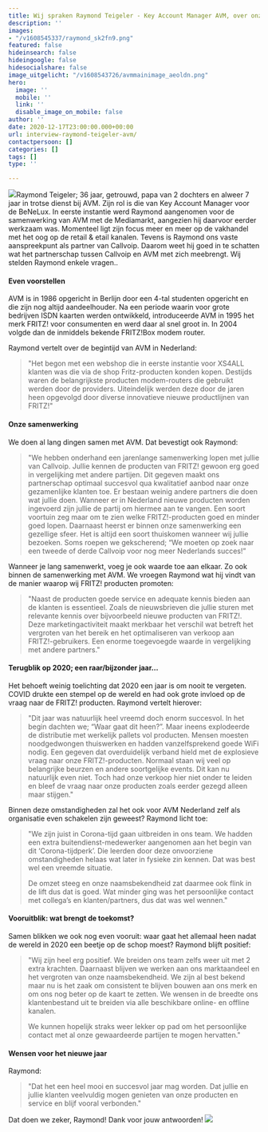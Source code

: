 ```yaml
---
title: Wij spraken Raymond Teigeler - Key Account Manager AVM, over onze samenwerking
description: ''
images:
- "/v1608545337/raymond_sk2fn9.png"
featured: false
hideinsearch: false
hideingoogle: false
hidesocialshare: false
image_uitgelicht: "/v1608543726/avmmainimage_aeoldn.png"
hero:
  image: ''
  mobile: ''
  link: ''
  disable_image_on_mobile: false
author: ''
date: 2020-12-17T23:00:00.000+00:00
url: interview-raymond-teigeler-avm/
contactpersoon: []
categories: []
tags: []
type: ''

---
```

![](https://res.cloudinary.com/callvoip/image/upload/v1608545337/raymond_sk2fn9.png)Raymond Teigeler; 36 jaar, getrouwd, papa van 2 dochters en alweer 7 jaar in trotse dienst bij AVM. Zijn rol is die van Key Account Manager voor de BeNeLux. In eerste instantie werd Raymond aangenomen voor de samenwerking van AVM met de Mediamarkt, aangezien hij daarvoor eerder werkzaam was. Momenteel ligt zijn focus meer en meer op de vakhandel met het oog op de retail & etail kanalen. Tevens is Raymond ons vaste aanspreekpunt als partner van Callvoip. Daarom weet hij goed in te schatten wat het partnerschap tussen Callvoip en AVM met zich meebrengt. Wij stelden Raymond enkele vragen..

#### Even voorstellen

AVM is in 1986 opgericht in Berlijn door een 4-tal studenten opgericht en die zijn nog altijd aandeelhouder. Na een periode waarin voor grote bedrijven ISDN kaarten werden ontwikkeld, introduceerde AVM in 1995 het merk FRITZ! voor consumenten en werd daar al snel groot in. In 2004 volgde dan de inmiddels bekende FRITZ!Box modem router.

Raymond vertelt over de begintijd van AVM in Nederland:

> "Het begon met een webshop die in eerste instantie voor XS4ALL klanten was die via de shop Fritz-producten konden kopen. Destijds waren de belangrijkste producten modem-routers die gebruikt werden door de providers. Uiteindelijk werden deze door de jaren heen opgevolgd door diverse innovatieve nieuwe productlijnen van FRITZ!"

#### Onze samenwerking

We doen al lang dingen samen met AVM. Dat bevestigt ook Raymond:

> "We hebben onderhand een jarenlange samenwerking lopen met jullie van Callvoip. Jullie kennen de producten van FRITZ! gewoon erg goed in vergelijking met andere partijen. Dit gegeven maakt ons partnerschap optimaal succesvol qua kwalitatief aanbod naar onze gezamenlijke klanten toe. Er bestaan weinig andere partners die doen wat jullie doen. Wanneer er in Nederland nieuwe producten worden ingevoerd zijn jullie de partij om hiermee aan te vangen. Een soort voortuin zeg maar om te zien welke FRITZ!-producten goed en minder goed lopen. Daarnaast heerst er binnen onze samenwerking een gezellige sfeer. Het is altijd een soort thuiskomen wanneer wij jullie bezoeken. Soms roepen we gekscherend; “We moeten op zoek naar een tweede of derde Callvoip voor nog meer Nederlands succes!”

Wanneer je lang samenwerkt, voeg je ook waarde toe aan elkaar. Zo ook binnen de samenwerking met AVM. We vroegen Raymond wat hij vindt van de manier waarop wij FRITZ! producten promoten:

> "Naast de producten goede service en adequate kennis bieden aan de klanten is essentieel. Zoals de nieuwsbrieven die jullie sturen met relevante kennis over bijvoorbeeld nieuwe producten van FRITZ!. Deze marketingactiviteit maakt merkbaar het verschil wat betreft het vergroten van het bereik en het optimaliseren van verkoop aan FRITZ!-gebruikers. Een enorme toegevoegde waarde in vergelijking met andere partners."

#### Terugblik op 2020; een raar/bijzonder jaar…

Het behoeft weinig toelichting dat 2020 een jaar is om nooit te vergeten. COVID drukte een stempel op de wereld en had ook grote invloed op de vraag naar de FRITZ! producten. Raymond vertelt hierover:

> "Dit  jaar was natuurlijk heel vreemd doch enorm succesvol. In het begin dachten we;  “Waar gaat dit heen?”. Maar ineens explodeerde de distributie met werkelijk pallets vol producten. Mensen moesten noodgedwongen thuiswerken en hadden vanzelfsprekend goede WiFi nodig. Een gegeven dat overduidelijk verband hield met de explosieve vraag naar onze FRITZ!-producten. Normaal staan wij veel op belangrijke beurzen en andere soortgelijke events. Dit kan nu natuurlijk even niet. Toch had onze verkoop hier niet onder te leiden en bleef de vraag naar onze producten zoals eerder gezegd alleen maar stijgen."

Binnen deze omstandigheden zal het ook voor AVM Nederland zelf als organisatie even schakelen zijn geweest? Raymond licht toe:

> "We zijn juist in Corona-tijd gaan uitbreiden in ons team. We hadden een extra buitendienst-medewerker aangenomen aan het begin van dit ‘Corona-tijdperk’. Die leerden door deze onvoorziene omstandigheden helaas wat later in fysieke zin kennen. Dat was best wel een vreemde situatie.
>
> De omzet steeg en onze naamsbekendheid zat daarmee ook flink in de lift dus dat is goed. Wat minder ging was het persoonlijke contact met collega’s en klanten/partners, dus dat was wel wennen."

#### Vooruitblik: wat brengt de toekomst?

Samen blikken we ook nog even vooruit: waar gaat het allemaal heen nadat de wereld in 2020 een beetje op de schop moest? Raymond blijft positief:

> "Wij zijn heel erg positief. We breiden ons team zelfs weer uit met 2 extra krachten. Daarnaast blijven we werken aan ons marktaandeel en het vergroten van onze naamsbekendheid. We zijn al best bekend maar nu is het zaak om consistent te blijven bouwen aan ons merk en om ons nog beter op de kaart te zetten. We wensen in de breedte ons klantenbestand uit te breiden via alle beschikbare online- en offline kanalen.
>
> We kunnen hopelijk straks weer lekker op pad om het persoonlijke contact met al onze gewaardeerde partijen te mogen hervatten."

#### Wensen voor het nieuwe jaar

Raymond:

> "Dat het een heel mooi en succesvol jaar mag worden. Dat jullie en jullie klanten veelvuldig mogen genieten van onze producten en service en blijf vooral verbonden."

Dat doen we zeker, Raymond! Dank voor jouw antwoorden!
<a target="_blank" href="https://nl.avm.de/"><img src="https://res.cloudinary.com/callvoip/image/upload/v1608539538/avm_logo_ud8jh7.png"></a>